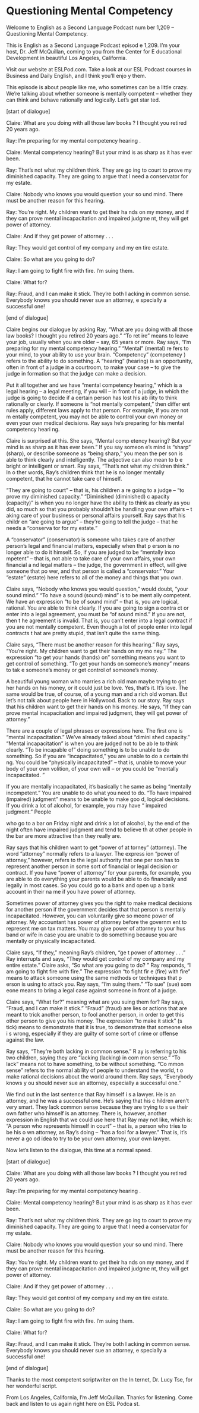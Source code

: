 # Questioning Mental Competency

Welcome to English as a Second Language Podcast num ber 1,209 – Questioning Mental Competency.

This is English as a Second Language Podcast episod e 1,209. I’m your host, Dr. Jeff McQuillan, coming to you from the Center for E ducational Development in beautiful Los Angeles, California.

Visit our website at ESLPod.com. Take a look at our  ESL Podcast courses in Business and Daily English, and I think you’ll enjo y them.

This episode is about people like me, who sometimes  can be a little crazy. We’re talking about whether someone is mentally competent  – whether they can think and behave rationally and logically. Let’s get star ted.

[start of dialogue]

Claire: What are you doing with all those law books ? I thought you retired 20 years ago.

Ray: I’m preparing for my mental competency hearing .

Claire: Mental competency hearing? But your mind is  as sharp as it has ever been.

Ray: That’s not what my children think. They are go ing to court to prove my diminished capacity. They are going to argue that I  need a conservator for my estate.

Claire: Nobody who knows you would question your so und mind. There must be another reason for this hearing.

Ray: You’re right. My children want to get their ha nds on my money, and if they can prove mental incapacitation and impaired judgme nt, they will get power of attorney.

Claire: And if they get power of attorney . . .

Ray: They would get control of my company and my en tire estate.

Claire: So what are you going to do?

 Ray: I am going to fight fire with fire. I’m suing them.

Claire: What for?

Ray: Fraud, and I can make it stick. They’re both l acking in common sense. Everybody knows you should never sue an attorney, e specially a successful one!

[end of dialogue]

Claire begins our dialogue by asking Ray, “What are  you doing with all those law books? I thought you retired 20 years ago.” “To ret ire” means to leave your job, usually when you are older – say, 65 years or more.  Ray says, “I’m preparing for my mental competency hearing.” “Mental” (mental) re fers to your mind, to your ability to use your brain. “Competency” (competency ) refers to the ability to do something. A “hearing” (hearing) is an opportunity,  often in front of a judge in a courtroom, to make your case – to give the judge in formation so that the judge can make a decision.

Put it all together and we have “mental competency hearing,” which is a legal hearing – a legal meeting, if you will – in front of a judge, in which the judge is going to decide if a certain person has lost his ab ility to think rationally or clearly. If someone is “not mentally competent,” then differ ent rules apply, different laws apply to that person. For example, if you are not m entally competent, you may not be able to control your own money or even your own medical decisions. Ray says he’s preparing for his mental competency heari ng.

Claire is surprised at this. She says, “Mental comp etency hearing? But your mind is as sharp as it has ever been.” If you say someon e’s mind is “sharp” (sharp), or describe someone as “being sharp,” you mean the per son is able to think clearly and intelligently. The adjective can also mean to b e bright or intelligent or smart. Ray says, “That’s not what my children think.” In o ther words, Ray’s children think that he is no longer mentally competent, that  he cannot take care of himself.

“They are going to court” – that is, his children a re going to a judge – “to prove my diminished capacity.” “Diminished (diminished) c apacity (capacity)” is when you no longer have the ability to think as clearly as you did, so much so that you probably shouldn’t be handling your own affairs – t aking care of your business or personal affairs yourself. Ray says that his childr en “are going to argue” – they’re going to tell the judge – that he needs a “conserva tor for my estate.”

A “conservator” (conservator) is someone who takes care of another person’s legal and financial matters, especially when that p erson is no longer able to do it himself. So, if you are judged to be “mentally inco mpetent” – that is, not able to take care of your own affairs, your own financial a nd legal matters – the judge, the government in effect, will give someone that po wer, and that person is called a “conservator.” Your “estate” (estate) here refers  to all of the money and things that you own.

Claire says, “Nobody who knows you would question,”  would doubt, “your sound mind.” “To have a sound (sound) mind” is to be ment ally competent. We have an expression “to be of sound mind” – that is, you are  logical, rational. You are able to think clearly. If you are going to sign a contra ct or enter into a legal agreement, you must be “of sound mind.” If you are not, then t he agreement is invalid. That is, you can’t enter into a legal contract if you are not mentally competent. Even though a lot of people enter into legal contracts t hat are pretty stupid, that isn’t quite the same thing.

Claire says, “There must be another reason for this  hearing.” Ray says, “You’re right. My children want to get their hands on my mo ney.” The expression “to get your hands (hands) on” something means you want to get control of something. “To get your hands on someone’s money” means to tak e someone’s money or get control of someone’s money.

A beautiful young woman who marries a rich old man maybe trying to get her hands on his money, or it could just be love. Yes, that’s it. It’s love. The same would be true, of course, of a young man and a rich  old woman. But let’s not talk about people here in Hollywood. Back to our story. Ray says that his children want to get their hands on his money. He says, “If they can prove mental incapacitation and impaired judgment, they will get  power of attorney.”

There are a couple of legal phrases or expressions here. The first one is “mental incapacitation.” We’ve already talked about “dimini shed capacity.” “Mental incapacitation” is when you are judged not to be ab le to think clearly. “To be incapable of” doing something is to be unable to do  something. So if you are “incapacitated,” you are unable to do a certain thi ng. You could be “physically incapacitated” – that is, unable to move your body of your own volition, of your own will – or you could be “mentally incapacitated. ”

If you are mentally incapacitated, it’s basically t he same as being “mentally incompetent.” You are unable to do what you need to  do. “To have impaired (impaired) judgment” means to be unable to make goo d, logical decisions. If you drink a lot of alcohol, for example, you may have “ impaired judgment.” People

who go to a bar on Friday night and drink a lot of alcohol, by the end of the night often have impaired judgment and tend to believe th at other people in the bar are more attractive than they really are.

Ray says that his children want to get “power of at torney” (attorney). The word “attorney” normally refers to a lawyer. The express ion “power of attorney,” however, refers to the legal authority that one per son has to represent another person in some sort of financial or legal decision or contract. If you have “power of attorney” for your parents, for example, you are  able to do everything your parents would be able to do financially and legally  in most cases. So you could go to a bank and open up a bank account in their na me if you have power of attorney.

Sometimes power of attorney gives you the right to make medical decisions for another person if the government decides that that person is mentally incapacitated. However, you can voluntarily give so meone power of attorney. My accountant has power of attorney before the governm ent to represent me on tax matters. You may give power of attorney to your hus band or wife in case you are unable to do something because you are mentally or physically incapacitated.

Claire says, “If they,” meaning Ray’s children, “ge t power of attorney . . .” Ray interrupts and says, “They would get control of my company and my entire estate.” Claire asks, “So what are you going to do? ” Ray responds, “I am going to fight fire with fire.” The expression “to fight fir e (fire) with fire” means to attack someone using the same methods or techniques that p erson is using to attack you. Ray says, “I’m suing them.” “To sue” (sue) som eone means to bring a legal case against someone in front of a judge.

Claire says, “What for?” meaning what are you suing  them for? Ray says, “Fraud, and I can make it stick.” “Fraud” (fraud) are lies or actions that are meant to trick another person, to fool another person, in order to  get this other person to give you his money. The expression “to make it stick” (s tick) means to demonstrate that it is true, to demonstrate that someone else i s wrong, especially if they are guilty of some sort of crime or offense against the  law.

Ray says, “They’re both lacking in common sense.” R ay is referring to his two children, saying they are “lacking (lacking) in com mon sense.” “To lack” means not to have something, to be without something. “Co mmon sense” refers to the normal ability of people to understand the world, t o make rational decisions about the world around them. Ray says, “Everybody knows y ou should never sue an attorney, especially a successful one.”

We find out in the last sentence that Ray himself i s a lawyer. He is an attorney, and he was a successful one. He’s saying that his c hildren aren’t very smart. They lack common sense because they are trying to s ue their own father who himself is an attorney. There is, however, another expression in English that we could use here that Ray may not like, which is: “A person who represents himself in court” – that is, a person who tries to be his o wn attorney, as Ray’s doing – “has a fool for a lawyer.” That is, it’s never a go od idea to try to be your own attorney, your own lawyer.

Now let’s listen to the dialogue, this time at a normal speed.

[start of dialogue]

Claire: What are you doing with all those law books ? I thought you retired 20 years ago.

Ray: I’m preparing for my mental competency hearing .

Claire: Mental competency hearing? But your mind is  as sharp as it has ever been.

Ray: That’s not what my children think. They are go ing to court to prove my diminished capacity. They are going to argue that I  need a conservator for my estate.

Claire: Nobody who knows you would question your so und mind. There must be another reason for this hearing.

Ray: You’re right. My children want to get their ha nds on my money, and if they can prove mental incapacitation and impaired judgme nt, they will get power of attorney.

Claire: And if they get power of attorney . . .

Ray: They would get control of my company and my en tire estate.

Claire: So what are you going to do?

Ray: I am going to fight fire with fire. I’m suing them.

Claire: What for?

 Ray: Fraud, and I can make it stick. They’re both l acking in common sense. Everybody knows you should never sue an attorney, e specially a successful one!

[end of dialogue]

Thanks to the most competent scriptwriter on the In ternet, Dr. Lucy Tse, for her wonderful script.

From Los Angeles, California, I’m Jeff McQuillan. Thanks for listening. Come back and listen to us again right here on ESL Podca st.

